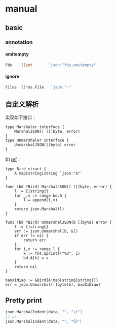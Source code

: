 





# manual



## basic



### annotation



#### omitempty

```go
Fds    []int       `json:"fds,omitempty"`
```



#### ignore



```go
Files  []*os.File	`json:"-"`
```





## 自定义解析

实现如下接口：
```golang
type Marshaler interface {
    MarshalJSON() ([]byte, error)
}
type Unmarshaler interface {
    UnmarshalJSON([]byte) error
}
```

如 [ref](https://blog.csdn.net/lanyang123456/article/details/83115803)：
```golang
type Bird struct {
    A map[string]string `json:"a"` 
}

func (bd *Bird) MarshalJSON() ([]byte, error) {
    l := []string{}
    for _,v := range bd.A { 
        l = append(l,v) 
    } 
    return json.Marshal(l) 
} 

func (bd *Bird) UnmarshalJSON(b []byte) error {
    l := []string{} 
    err := json.Unmarshal(b, &l) 
    if err != nil { 
        return err
    } 
    for i,v := range l { 
        k := fmt.Sprintf("%d", i) 
        bd.A[k] = v 
    } 
    return nil 
}

baoXiNiao := &Bird{A:map[string]string{}}
err = json.Unmarshal([]byte(b), baoXiNiao)
```



## Pretty print



```go
json.MarshalIndent(data, "", "\t")
// or
json.MarshalIndent(data, "", "🐱")
```









